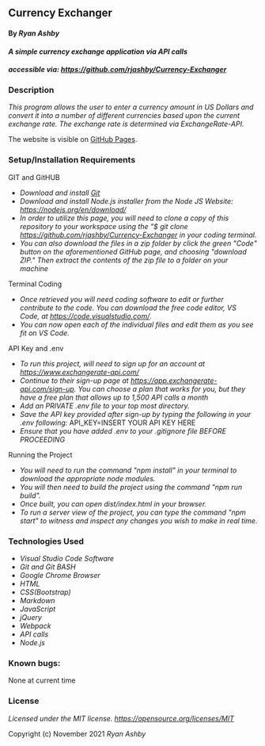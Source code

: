 ## Currency Exchanger

#### By _Ryan Ashby_

#### _A simple currency exchange application via API calls_

#### _accessible via: https://github.com/rjashby/Currency-Exchanger_

### Description

_This program allows the user to enter a currency amount in US Dollars and convert it into a number of different currencies based upon the current exchange rate. The exchange rate is determined via ExchangeRate-API._

The website is visible on [GitHub Pages](https://rjashby.github.io//[PROJECT]/).

### Setup/Installation Requirements

GIT and GitHUB

* _Download and install [Git](http://git-scm.com)_
* _Download and install Node.js installer from the Node JS Website: https://nodejs.org/en/download/_
* _In order to utilize this page, you will need to clone a copy of this repository to your workspace using the "$ git clone https://github.com/rjashby/Currency-Exchanger in your coding terminal._
* _You can also download the files in a zip folder by click the green "Code" button on the aforementioned GitHub page, and choosing "download ZIP." Then extract the contents of the zip file to a folder on your machine_ 

Terminal Coding

* _Once retrieved you will need coding software to edit or further contribute to the code. You can download the free code editor, VS Code, at https://code.visualstudio.com/_.
* _You can now open each of the individual files and edit them as you see fit on VS Code._

API Key and .env

* _To run this project, will need to sign up for an account at https://www.exchangerate-api.com/_ 
* _Continue to their sign-up page at https://app.exchangerate-api.com/sign-up. You can choose a plan that works for you, but they have a free plan that allows up to 1,500 API calls a month_
* _Add an PRIVATE .env file to your top most directory._
* _Save the API key provided after sign-up by typing the following in your .env following:_ API_KEY=INSERT YOUR API KEY HERE
* _Ensure that you have added .env to your .gitignore file BEFORE PROCEEDING_

Running the Project 

* _You will need to run the command "npm install" in your terminal to download the appropriate node modules._
* _You will then need to build the project using the command "npm run build"._
* _Once built, you can open dist/index.html in your browser._
* _To run a server view of the project, you can type the command "npm start" to witness and inspect any changes you wish to make in real time._

### Technologies Used
* _Visual Studio Code Software_
* _Git and Git BASH_
* _Google Chrome Browser_
* _HTML_
* _CSS(Bootstrap)_
* _Markdown_  
* _JavaScript_
* _jQuery_
* _Webpack_
* _API calls_
* _Node.js_

### Known bugs: 
None at current time

### License

_Licensed under the MIT license. https://opensource.org/licenses/MIT_

Copyright (c) November 2021 _Ryan Ashby_